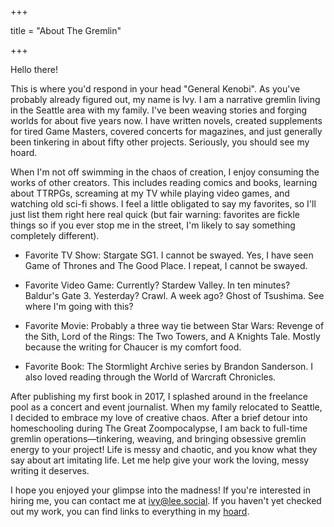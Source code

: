 +++

title = "About The Gremlin"

+++

  

Hello there!

This is where you'd respond in your head "General Kenobi". As you've probably already figured out, my name is Ivy. I am a narrative gremlin living in the Seattle area with my family. I've been weaving stories and forging worlds for about five years now. I have written novels, created supplements for tired Game Masters, covered concerts for magazines, and just generally been tinkering in about fifty other projects. Seriously, you should see my hoard.

When I'm not off swimming in the chaos of creation, I enjoy consuming the works of other creators. This includes reading comics and books, learning about TTRPGs, screaming at my TV while playing video games, and watching old sci-fi shows. I feel a little obligated to say my favorites, so I'll just list them right here real quick (but fair warning: favorites are fickle things so if you ever stop me in the street, I'm likely to say something completely different).

- Favorite TV Show: Stargate SG1. I cannot be swayed. Yes, I have seen Game of Thrones and The Good Place. I repeat, I cannot be swayed.

- Favorite Video Game: Currently? Stardew Valley. In ten minutes? Baldur's Gate 3. Yesterday? Crawl. A week ago? Ghost of Tsushima. See where I'm going with this?

- Favorite Movie: Probably a three way tie between Star Wars: Revenge of the Sith, Lord of the Rings: The Two Towers, and A Knights Tale. Mostly because the writing for Chaucer is my comfort food.

- Favorite Book: The Stormlight Archive series by Brandon Sanderson. I also loved reading through the World of Warcraft Chronicles.

After publishing my first book in 2017, I splashed around in the freelance pool as a concert and event journalist. When my family relocated to Seattle, I decided to embrace my love of creative chaos. After a brief detour into homeschooling during The Great Zoompocalypse, I am back to full-time gremlin operations—tinkering, weaving, and bringing obsessive gremlin energy to your project! Life is messy and chaotic, and you know what they say about art imitating life. Let me help give your work the loving, messy writing it deserves.

I hope you enjoyed your glimpse into the madness! If you're interested in hiring me, you can contact me at [ivy@lee.social](mailto:ivy@lee.social). If you haven't yet checked out my work, you can find links to everything in my [hoard](/hoard).